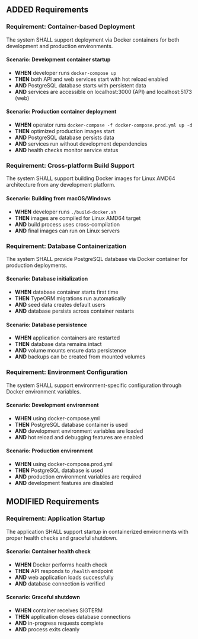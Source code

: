 ## ADDED Requirements

### Requirement: Container-based Deployment

The system SHALL support deployment via Docker containers for both development and production environments.

#### Scenario: Development container startup

- **WHEN** developer runs `docker-compose up`
- **THEN** both API and web services start with hot reload enabled
- **AND** PostgreSQL database starts with persistent data
- **AND** services are accessible on localhost:3000 (API) and localhost:5173 (web)

#### Scenario: Production container deployment

- **WHEN** operator runs `docker-compose -f docker-compose.prod.yml up -d`
- **THEN** optimized production images start
- **AND** PostgreSQL database persists data
- **AND** services run without development dependencies
- **AND** health checks monitor service status

### Requirement: Cross-platform Build Support

The system SHALL support building Docker images for Linux AMD64 architecture from any development platform.

#### Scenario: Building from macOS/Windows

- **WHEN** developer runs `./build-docker.sh`
- **THEN** images are compiled for Linux AMD64 target
- **AND** build process uses cross-compilation
- **AND** final images can run on Linux servers

### Requirement: Database Containerization

The system SHALL provide PostgreSQL database via Docker container for production deployments.

#### Scenario: Database initialization

- **WHEN** database container starts first time
- **THEN** TypeORM migrations run automatically
- **AND** seed data creates default users
- **AND** database persists across container restarts

#### Scenario: Database persistence

- **WHEN** application containers are restarted
- **THEN** database data remains intact
- **AND** volume mounts ensure data persistence
- **AND** backups can be created from mounted volumes

### Requirement: Environment Configuration

The system SHALL support environment-specific configuration through Docker environment variables.

#### Scenario: Development environment

- **WHEN** using docker-compose.yml
- **THEN** PostgreSQL database container is used
- **AND** development environment variables are loaded
- **AND** hot reload and debugging features are enabled

#### Scenario: Production environment

- **WHEN** using docker-compose.prod.yml
- **THEN** PostgreSQL database is used
- **AND** production environment variables are required
- **AND** development features are disabled

## MODIFIED Requirements

### Requirement: Application Startup

The application SHALL support startup in containerized environments with proper health checks and graceful shutdown.

#### Scenario: Container health check

- **WHEN** Docker performs health check
- **THEN** API responds to `/health` endpoint
- **AND** web application loads successfully
- **AND** database connection is verified

#### Scenario: Graceful shutdown

- **WHEN** container receives SIGTERM
- **THEN** application closes database connections
- **AND** in-progress requests complete
- **AND** process exits cleanly

